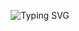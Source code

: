 <p align="center">
  <img src="https://readme-typing-svg.demolab.com?font=Fira+Code&size=22&pause=1000&color=00C8FF&center=true&vCenter=true&width=500&lines=Hi+there!+I'm+Tun+Sopheak+%F0%9F%91%8B;%F0%9F%8E%93+Computer+Science+student+%40+RUPP;%F0%9F%93%9A+Love+to+learn%2C+and+share+what+I+learn" alt="Typing SVG" />
</p>
